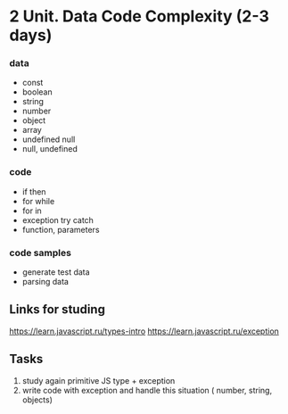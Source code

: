 # 2 Unit. Data Code Complexity (2-3 days)
### data
* const
* boolean
* string
* number
* object
* array
* undefined null
* null, undefined

### code
* if then
* for while
* for in
* exception try catch
* function, parameters
### code samples
* generate test data
* parsing data



## Links for studing
https://learn.javascript.ru/types-intro
https://learn.javascript.ru/exception

## Tasks
1. study again primitive JS type + exception
2. write code with exception and handle this situation ( number, string, objects)
